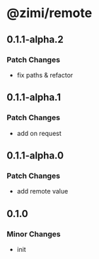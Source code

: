 # @zimi/remote

## 0.1.1-alpha.2

### Patch Changes

- fix paths & refactor

## 0.1.1-alpha.1

### Patch Changes

- add on request

## 0.1.1-alpha.0

### Patch Changes

- add remote value

## 0.1.0

### Minor Changes

- init
